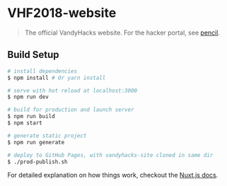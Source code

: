 # VHF2018-website

> The official VandyHacks website. For the hacker portal, see [pencil](https://github.com/VandyHacks/pencil).

## Build Setup

``` bash
# install dependencies
$ npm install # Or yarn install

# serve with hot reload at localhost:3000
$ npm run dev

# build for production and launch server
$ npm run build
$ npm start

# generate static project
$ npm run generate

# deploy to GitHub Pages, with vandyhacks-site cloned in same dir
$ ./prod-publish.sh
```

For detailed explanation on how things work, checkout the [Nuxt.js docs](https://github.com/nuxt/nuxt.js).
